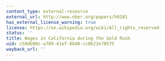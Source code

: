 ```yaml
---
content_type: external-resource
external_url: http://www.nber.org/papers/h0101
has_external_license_warning: true
license: https://en.wikipedia.org/wiki/All_rights_reserved
status: ''
title: Wages in California during the Gold Rush
uid: c58db98c-a709-41ef-8b40-cc0b22e78575
wayback_url: ''
---
```

